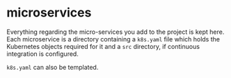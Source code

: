 # microservices

Everything regarding the micro-services you add to the project is kept here. Each microservice is a directory containing a `k8s.yaml` file which holds the Kubernetes objects required for it and a `src` directory, if continuous integration is configured.

`k8s.yaml` can also be templated.
